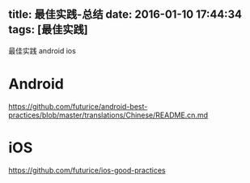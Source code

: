 title: 最佳实践-总结
date: 2016-01-10 17:44:34
tags: [最佳实践]
---

最佳实践 android ios
<!--more-->

# Android
<https://github.com/futurice/android-best-practices/blob/master/translations/Chinese/README.cn.md>

# iOS
<https://github.com/futurice/ios-good-practices>